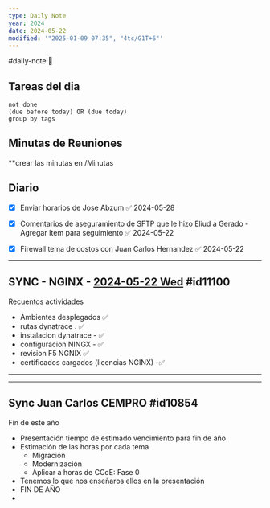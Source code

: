 ```yaml
---
type: Daily Note
year: 2024
date: 2024-05-22
modified: '"2025-01-09 07:35", "4tc/G1T+6"'
---
```

#daily-note
📝
## Tareas del dia


```tasks
not done
(due before today) OR (due today)
group by tags
```

## Minutas de Reuniones
**crear las minutas en /Minutas


## Diario

- [x] Enviar horarios de Jose Abzum ✅ 2024-05-28
- [x] Comentarios de aseguramiento de SFTP que le hizo Eliud a Gerado - Agregar Item para seguimiento ✅ 2024-05-22
- [x] Firewall tema de costos con Juan Carlos Hernandez ✅ 2024-05-22


---
## SYNC - NGINX - [2024-05-22 Wed](2024-05-22%20Wed.md)  #id11100 

Recuentos actividades
- Ambientes desplegados ✅
- rutas dynatrace . ✅
- instalacion dynatrace - ✅
- configuracion NINGX - ✅
- revision F5 NGNIX ✅
- certificados cargados (licencias NGINX) -✅


___

--- 
## Sync Juan Carlos CEMPRO  #id10854 
Fin de este año

- Presentación tiempo de estimado vencimiento para fin de año
- Estimación de las horas por cada tema
	- Migración
	- Modernización
	- Aplicar a horas de CCoE: Fase 0
- Tenemos lo que nos enseñaros  ellos en la presentación
- FIN DE AÑO
- 